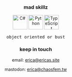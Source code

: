 <section align="center">

### mad skillz
<img width=48 alt="C#" title="C#" src="https://raw.githubusercontent.com/konpa/devicon/master/icons/csharp/csharp-original.svg"/>
<img width=48 alt="Python" title="Python" src="https://raw.githubusercontent.com/konpa/devicon/master/icons/python/python-original.svg"/>
<img width=48 alt="TypeScript" title="TypeScript" src="https://raw.githubusercontent.com/konpa/devicon/master/icons/typescript/typescript-original.svg"/>

<kbd>object oriented or bust</kbd>

### keep in touch
email: [erica@ericas.site][email]

mastodon: [erica@chaosfem.tw][masto]

</section>

<!-- hyperlinks -->
[email]: mailto:erica@ericas.site
[masto]: https://chaosfem.tw/@erica
